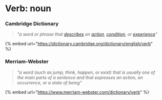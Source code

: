 # Verb: noun

### Cambridge Dictionary

> _"a word or phrase that_ [_describes_](https://dictionary.cambridge.org/dictionary/english/describe) _an_ [_action_](https://dictionary.cambridge.org/dictionary/english/action)_,_ [_condition_](https://dictionary.cambridge.org/dictionary/english/condition)_, or_ [_experience_](https://dictionary.cambridge.org/dictionary/english/experience)_"_

{% embed url="https://dictionary.cambridge.org/dictionary/english/verb" %}

### Merriam-Webster

> _"a word (such as jump, think, happen, or exist) that is usually one of the main parts of a sentence and that expresses an action, an occurrence, or a state of being"_

{% embed url="https://www.merriam-webster.com/dictionary/verb" %}
